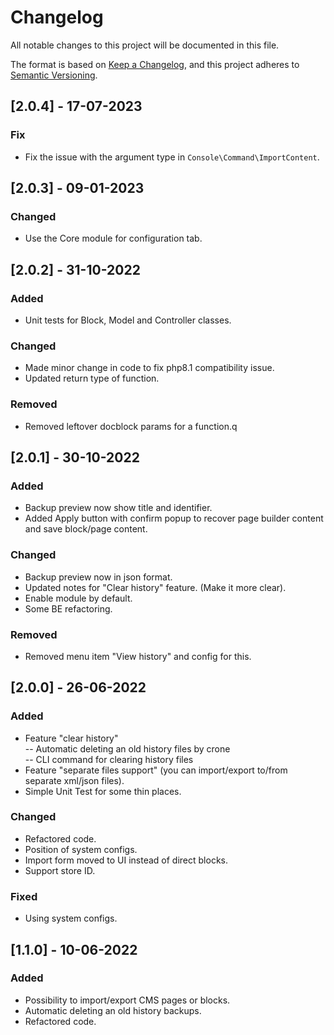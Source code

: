 # Changelog
All notable changes to this project will be documented in this file.

The format is based on [Keep a Changelog](https://keepachangelog.com/en/1.0.0/),
and this project adheres to [Semantic Versioning](https://semver.org/spec/v2.0.0.html).

## [2.0.4] - 17-07-2023
### Fix
- Fix the issue with the argument type in `Console\Command\ImportContent`.

## [2.0.3] - 09-01-2023
### Changed
- Use the Core module for configuration tab.

## [2.0.2] - 31-10-2022
### Added
- Unit tests for Block, Model and Controller classes.

### Changed
- Made minor change in code to fix php8.1 compatibility issue.
- Updated return type of function.

### Removed
- Removed leftover docblock params for a function.q

## [2.0.1] - 30-10-2022
### Added
- Backup preview now show title and identifier.
- Added Apply button with confirm popup to recover page builder content and save block/page content.
### Changed
- Backup preview now in json format.
- Updated notes for "Clear history" feature. (Make it more clear).
- Enable module by default.
- Some BE refactoring.
### Removed
- Removed menu item "View history" and config for this.

## [2.0.0] - 26-06-2022
### Added
- Feature "clear history"  
  -- Automatic deleting an old history files by crone  
  -- CLI command for clearing history files
- Feature "separate files support" (you can import/export to/from separate xml/json files).
- Simple Unit Test for some thin places.

### Changed
- Refactored code.
- Position of system configs.
- Import form moved to UI instead of direct blocks.
- Support store ID.

### Fixed
- Using system configs.

## [1.1.0] - 10-06-2022
### Added
- Possibility to import/export CMS pages or blocks.
- Automatic deleting an old history backups.
- Refactored code.

